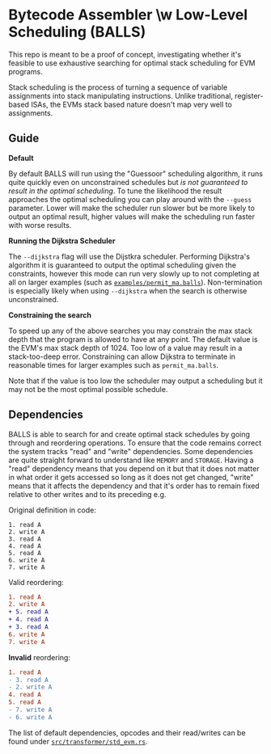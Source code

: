# Bytecode Assembler \w Low-Level Scheduling (BALLS)

This repo is meant to be a proof of concept, investigating whether it's feasible to use exhaustive
searching for optimal stack scheduling for EVM programs.

Stack scheduling is the process of turning a sequence of variable assignments into stack
manipulating instructions. Unlike traditional, register-based ISAs, the EVMs stack based nature
doesn't map very well to assignments.

## Guide

**Default**

By default BALLS will run using the "Guessoor" scheduling algorithm, it runs quite quickly even on
unconstrained schedules but _is not guaranteed to result in the optimal scheduling_. To tune the
likelihood the result approaches the optimal scheduling you can play around with the `--guess`
parameter. Lower will make the scheduler run slower but be more likely to output an optimal result,
higher values will make the scheduling run faster with worse results.

**Running the Dijkstra Scheduler**

The `--dijkstra` flag will use the Dijstkra scheduler. Performing Dijkstra's algorithm it is
guaranteed to output the optimal scheduling given the constraints, however this mode can run very
slowly up to not completing at all on larger examples (such as
[`examples/permit_ma.balls`](./examples/permit_ma.balls)). Non-termination is especially likely when
using `--dijkstra` when the search is otherwise unconstrained.

**Constraining the search**

To speed up any of the above searches you may constrain the max stack depth that the program is
allowed to have at any point. The default value is the EVM's max stack depth of 1024. Too low of
a value may result in a stack-too-deep error. Constraining can allow Dijkstra to terminate in
reasonable times for larger examples such as `permit_ma.balls`.

Note that if the value is too low the scheduler may output a scheduling but it may not be the most
optimal possible schedule.

## Dependencies

BALLS is able to search for and create optimal stack schedules by going through and reordering
operations. To ensure that the code remains correct the system tracks "read" and "write"
dependencies. Some dependencies are quite straight forward to understand like `MEMORY` and
`STORAGE`. Having a "read" dependency means that you depend on it but that it does not matter in
what order it gets accessed so long as it does not get changed, "write" means that it affects the
dependency and that it's order has to remain fixed relative to other writes and to its preceding
e.g.

Original definition in code:
```
1. read A
2. write A
3. read A
4. read A
5. read A
6. write A
7. write A
```

Valid reordering:

```diff
1. read A
2. write A
+ 5. read A
+ 4. read A
+ 3. read A
6. write A
7. write A
```

**Invalid** reordering:

```diff
1. read A
- 3. read A
- 2. write A
4. read A
5. read A
- 7. write A
- 6. write A
```

The list of default dependencies, opcodes and their read/writes can be found under
[`src/transformer/std_evm.rs`](./src/transformer/std_evm.rs).


